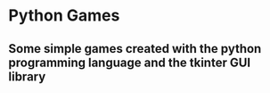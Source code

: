 # Python Games

## Some simple games created with the python programming language and the tkinter GUI  library

